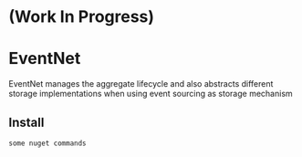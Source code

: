 # (Work In Progress)
# EventNet

EventNet manages the aggregate lifecycle and also abstracts different storage implementations when using event sourcing as storage mechanism 

## Install

``` PowerShell
some nuget commands
```
